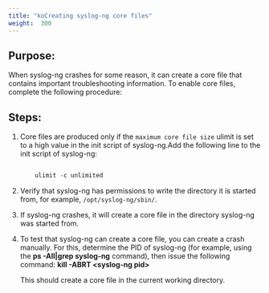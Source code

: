 ```yaml
---
title: "koCreating syslog-ng core files"
weight:  300
---
```

<!-- DISCLAIMER: This file is based on the syslog-ng Open Source Edition documentation https://github.com/balabit/syslog-ng-ose-guides/commit/2f4a52ee61d1ea9ad27cb4f3168b95408fddfdf2 and is used under the terms of The syslog-ng Open Source Edition Documentation License. The file has been modified by Axoflow. -->


## Purpose:

When syslog-ng crashes for some reason, it can create a core file that contains important troubleshooting information. To enable core files, complete the following procedure:



## Steps:

1.  Core files are produced only if the `maximum core file size` ulimit is set to a high value in the init script of syslog-ng.Add the following line to the init script of syslog-ng:
    
    ```c
    
        ulimit -c unlimited
    
    ```

2.  Verify that syslog-ng has permissions to write the directory it is started from, for example, `/opt/syslog-ng/sbin/`.

3.  If syslog-ng crashes, it will create a core file in the directory syslog-ng was started from.

4.  To test that syslog-ng can create a core file, you can create a crash manually. For this, determine the PID of syslog-ng (for example, using the **ps -All|grep syslog-ng** command), then issue the following command: **kill -ABRT \<syslog-ng pid\>**
    
    This should create a core file in the current working directory.

